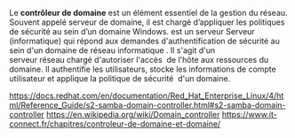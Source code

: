 Le **contrôleur de domaine** est un élément essentiel de la gestion du réseau. Souvent appelé serveur de domaine, il est chargé d’appliquer les politiques de sécurité au sein d’un domaine Windows.
est un serveur Serveur (informatique) qui répond aux demandes d'authentification de sécurité au sein d'un domaine de réseau informatique . Il s'agit d'un serveur réseau chargé d'autoriser l'accès  de l'hôte aux ressources du domaine. Il authentifie les utilisateurs, stocke les informations de compte utilisateur et applique la politique de sécurité  d'un domaine.

https://docs.redhat.com/en/documentation/Red_Hat_Enterprise_Linux/4/html/Reference_Guide/s2-samba-domain-controller.html#s2-samba-domain-controller
https://en.wikipedia.org/wiki/Domain_controller
https://www.it-connect.fr/chapitres/controleur-de-domaine-et-domaine/